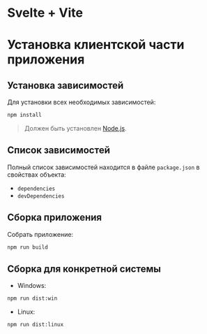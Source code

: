 # Svelte + Vite

# Установка клиентской части приложения

## Установка зависимостей

Для установки всех необходимых зависимостей:

```bash
npm install
```

> Должен быть установлен [Node.js](https://nodejs.org/).

## Список зависимостей

Полный список зависимостей находится в файле `package.json` в свойствах объекта:

* `dependencies`
* `devDependencies`

## Сборка приложения

Собрать приложение:

```bash
npm run build
```

## Сборка для конкретной системы

* Windows:

```bash
npm run dist:win
```

* Linux:

```bash
npm run dist:linux
```